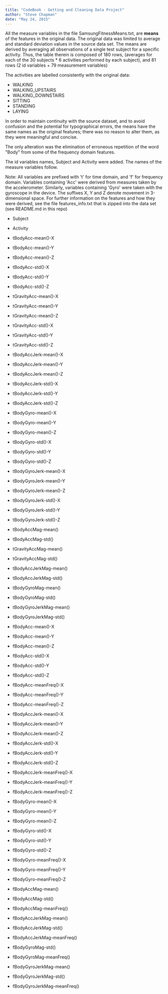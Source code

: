 ```yaml
---
title: "CodeBook - Getting and Cleaning Data Project"
author: "Steve Chapman"
date: "May 24, 2015"
---
```



All the measure variables in the file SamsungFitnessMeans.txt, are **means** of the features in the original data.
The original data was limited to average and standard deviation values in the source data set.
The means are derived by averaging all observations of a single test subject for a specific activity. Thus, the table therein is composed of 180 rows, (averages for each of the 30 subjects * 6 activities performed by each subject), and 81 rows (2 id variables + 79 measurement variables)

The activities are labelled consistently with the original data:

*  WALKING
*  WALKING_UPSTAIRS
*  WALKING_DOWNSTAIRS
*  SITTING
*  STANDING
*  LAYING

In order to maintain continuity with the source dataset, and to avoid confusion and the potential for typographical errors, the means have the same names as the original features; there was no reason to alter them, as they were meaningful and concise.

The only alteration was the elimination of erroneous repetition of the word "Body" from some of the frequency domain features. 

The id variables names, Subject and Activity were added. 
The names of the measure variables follow.

Note: All variables are prefixed with 't' for time domain, and 'f' for frequency domain.
Variables containing 'Acc' were derived from measures taken by the accelerometer.
Similarly, variables containing 'Gyro' were taken with the gyroscope in the device. The suffixes X, Y and Z denote movement in 3-dimensional space.
For further information on the features and how they were derived, see the file 
features_info.txt that is zipped into the data set (see README.md in this repo)


* Subject

* Activity

* tBodyAcc-mean()-X

* tBodyAcc-mean()-Y

* tBodyAcc-mean()-Z

* tBodyAcc-std()-X

* tBodyAcc-std()-Y

* tBodyAcc-std()-Z

* tGravityAcc-mean()-X

* tGravityAcc-mean()-Y

* tGravityAcc-mean()-Z

* tGravityAcc-std()-X

* tGravityAcc-std()-Y

* tGravityAcc-std()-Z

* tBodyAccJerk-mean()-X

* tBodyAccJerk-mean()-Y

* tBodyAccJerk-mean()-Z

* tBodyAccJerk-std()-X

* tBodyAccJerk-std()-Y

* tBodyAccJerk-std()-Z

* tBodyGyro-mean()-X

* tBodyGyro-mean()-Y

* tBodyGyro-mean()-Z

* tBodyGyro-std()-X

* tBodyGyro-std()-Y

* tBodyGyro-std()-Z

* tBodyGyroJerk-mean()-X

* tBodyGyroJerk-mean()-Y

* tBodyGyroJerk-mean()-Z

* tBodyGyroJerk-std()-X

* tBodyGyroJerk-std()-Y

* tBodyGyroJerk-std()-Z

* tBodyAccMag-mean()

* tBodyAccMag-std()

* tGravityAccMag-mean()

* tGravityAccMag-std()

* tBodyAccJerkMag-mean()

* tBodyAccJerkMag-std()

* tBodyGyroMag-mean()

* tBodyGyroMag-std()

* tBodyGyroJerkMag-mean()

* tBodyGyroJerkMag-std()

* fBodyAcc-mean()-X

* fBodyAcc-mean()-Y

* fBodyAcc-mean()-Z

* fBodyAcc-std()-X

* fBodyAcc-std()-Y

* fBodyAcc-std()-Z

* fBodyAcc-meanFreq()-X

* fBodyAcc-meanFreq()-Y

* fBodyAcc-meanFreq()-Z

* fBodyAccJerk-mean()-X

* fBodyAccJerk-mean()-Y

* fBodyAccJerk-mean()-Z

* fBodyAccJerk-std()-X

* fBodyAccJerk-std()-Y

* fBodyAccJerk-std()-Z

* fBodyAccJerk-meanFreq()-X

* fBodyAccJerk-meanFreq()-Y

* fBodyAccJerk-meanFreq()-Z

* fBodyGyro-mean()-X

* fBodyGyro-mean()-Y

* fBodyGyro-mean()-Z

* fBodyGyro-std()-X

* fBodyGyro-std()-Y

* fBodyGyro-std()-Z

* fBodyGyro-meanFreq()-X

* fBodyGyro-meanFreq()-Y

* fBodyGyro-meanFreq()-Z

* fBodyAccMag-mean()

* fBodyAccMag-std()

* fBodyAccMag-meanFreq()

* fBodyAccJerkMag-mean()

* fBodyAccJerkMag-std()

* fBodyAccJerkMag-meanFreq()

* fBodyGyroMag-std()

* fBodyGyroMag-meanFreq()

* fBodyGyroJerkMag-mean()

* fBodyGyroJerkMag-std()

* fBodyGyroJerkMag-meanFreq()
